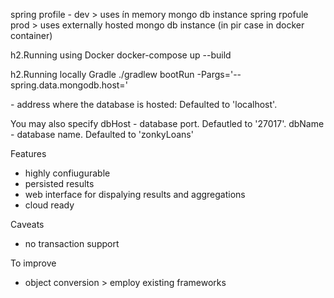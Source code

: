 
spring profile - dev > uses ín memory mongo db instance
spring rpofule prod > uses externally hosted mongo db instance (in pir case in docker container)


h2.Running using Docker
docker-compose up --build

h2.Running locally Gradle
./gradlew bootRun -Pargs='--spring.data.mongodb.host=<dbHost>'

<dbHost> - address where the database is hosted: Defaulted to 'localhost'.

You may also specify
dbHost - database port. Defautled to '27017'.
dbName - database name. Defaulted to 'zonkyLoans'

Features
- highly confiugurable
- persisted results 
- web interface for dispalying results and aggregations
- cloud ready

Caveats
- no transaction support

To improve
- object conversion > employ existing frameworks 

